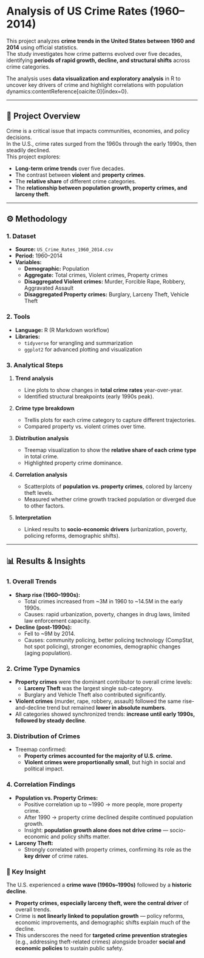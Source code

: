 # Analysis of US Crime Rates (1960–2014)

This project analyzes **crime trends in the United States between 1960 and 2014** using official statistics.  
The study investigates how crime patterns evolved over five decades, identifying **periods of rapid growth, decline, and structural shifts** across crime categories.  

The analysis uses **data visualization and exploratory analysis** in R to uncover key drivers of crime and highlight correlations with population dynamics:contentReference[oaicite:0]{index=0}.  

---

## 📄 Project Overview

Crime is a critical issue that impacts communities, economies, and policy decisions.  
In the U.S., crime rates surged from the 1960s through the early 1990s, then steadily declined.  
This project explores:

- **Long-term crime trends** over five decades.  
- The contrast between **violent** and **property crimes**.  
- The **relative share** of different crime categories.  
- The **relationship between population growth, property crimes, and larceny theft**.  

---

## ⚙️ Methodology

### 1. Dataset
- **Source:** `US_Crime_Rates_1960_2014.csv`  
- **Period:** 1960–2014  
- **Variables:**  
  - **Demographic:** Population  
  - **Aggregate:** Total crimes, Violent crimes, Property crimes  
  - **Disaggregated Violent crimes:** Murder, Forcible Rape, Robbery, Aggravated Assault  
  - **Disaggregated Property crimes:** Burglary, Larceny Theft, Vehicle Theft  

### 2. Tools
- **Language:** R (R Markdown workflow)  
- **Libraries:**  
  - `tidyverse` for wrangling and summarization  
  - `ggplot2` for advanced plotting and visualization  

### 3. Analytical Steps
1. **Trend analysis**  
   - Line plots to show changes in **total crime rates** year-over-year.  
   - Identified structural breakpoints (early 1990s peak).  

2. **Crime type breakdown**  
   - Trellis plots for each crime category to capture different trajectories.  
   - Compared property vs. violent crimes over time.  

3. **Distribution analysis**  
   - Treemap visualization to show the **relative share of each crime type** in total crime.  
   - Highlighted property crime dominance.  

4. **Correlation analysis**  
   - Scatterplots of **population vs. property crimes**, colored by larceny theft levels.  
   - Measured whether crime growth tracked population or diverged due to other factors.  

5. **Interpretation**  
   - Linked results to **socio-economic drivers** (urbanization, poverty, policing reforms, demographic shifts).  

---

## 📊 Results & Insights

### 1. Overall Trends
- **Sharp rise (1960–1990s):**  
  - Total crimes increased from ~3M in 1960 to ~14.5M in the early 1990s.  
  - Causes: rapid urbanization, poverty, changes in drug laws, limited law enforcement capacity.  
- **Decline (post-1990s):**  
  - Fell to ~9M by 2014.  
  - Causes: community policing, better policing technology (CompStat, hot spot policing), stronger economies, demographic changes (aging population).  

### 2. Crime Type Dynamics
- **Property crimes** were the dominant contributor to overall crime levels:  
  - **Larceny Theft** was the largest single sub-category.  
  - Burglary and Vehicle Theft also contributed significantly.  
- **Violent crimes** (murder, rape, robbery, assault) followed the same rise-and-decline trend but remained **lower in absolute numbers**.  
- All categories showed synchronized trends: **increase until early 1990s, followed by steady decline**.  

### 3. Distribution of Crimes
- Treemap confirmed:  
  - **Property crimes accounted for the majority of U.S. crime.**  
  - **Violent crimes were proportionally small**, but high in social and political impact.  

### 4. Correlation Findings
- **Population vs. Property Crimes:**  
  - Positive correlation up to ~1990 → more people, more property crime.  
  - After 1990 → property crime declined despite continued population growth.  
  - Insight: **population growth alone does not drive crime** — socio-economic and policy shifts matter.  
- **Larceny Theft:**  
  - Strongly correlated with property crimes, confirming its role as the **key driver** of crime rates.  

### 🔑 Key Insight
The U.S. experienced a **crime wave (1960s–1990s)** followed by a **historic decline**.  
- **Property crimes, especially larceny theft, were the central driver** of overall trends.  
- Crime is **not linearly linked to population growth** — policy reforms, economic improvements, and demographic shifts explain much of the decline.  
- This underscores the need for **targeted crime prevention strategies** (e.g., addressing theft-related crimes) alongside broader **social and economic policies** to sustain public safety. 
